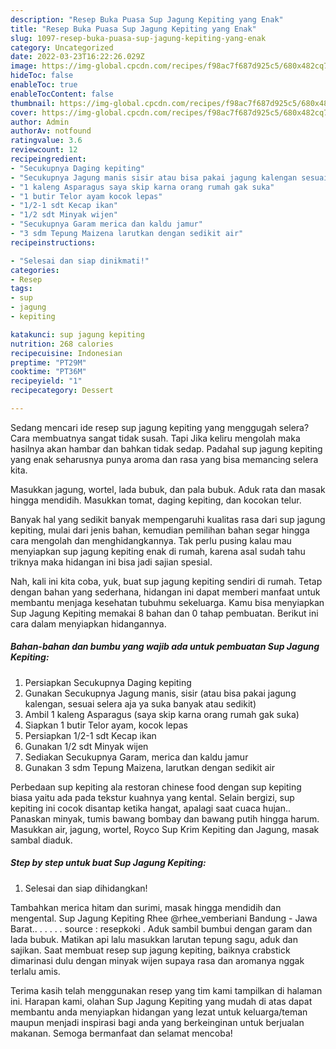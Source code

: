 ```yaml
---
description: "Resep Buka Puasa Sup Jagung Kepiting yang Enak"
title: "Resep Buka Puasa Sup Jagung Kepiting yang Enak"
slug: 1097-resep-buka-puasa-sup-jagung-kepiting-yang-enak
category: Uncategorized
date: 2022-03-23T16:22:26.029Z
image: https://img-global.cpcdn.com/recipes/f98ac7f687d925c5/680x482cq70/sup-jagung-kepiting-foto-resep-utama.jpg
hideToc: false
enableToc: true
enableTocContent: false
thumbnail: https://img-global.cpcdn.com/recipes/f98ac7f687d925c5/680x482cq70/sup-jagung-kepiting-foto-resep-utama.jpg
cover: https://img-global.cpcdn.com/recipes/f98ac7f687d925c5/680x482cq70/sup-jagung-kepiting-foto-resep-utama.jpg
author: Admin
authorAv: notfound
ratingvalue: 3.6
reviewcount: 12
recipeingredient:
- "Secukupnya Daging kepiting"
- "Secukupnya Jagung manis sisir atau bisa pakai jagung kalengan sesuai selera aja ya suka banyak atau sedikit"
- "1 kaleng Asparagus saya skip karna orang rumah gak suka"
- "1 butir Telor ayam kocok lepas"
- "1/2-1 sdt Kecap ikan"
- "1/2 sdt Minyak wijen"
- "Secukupnya Garam merica dan kaldu jamur"
- "3 sdm Tepung Maizena larutkan dengan sedikit air"
recipeinstructions:

- "Selesai dan siap dinikmati!"
categories:
- Resep
tags:
- sup
- jagung
- kepiting

katakunci: sup jagung kepiting 
nutrition: 268 calories
recipecuisine: Indonesian
preptime: "PT29M"
cooktime: "PT36M"
recipeyield: "1"
recipecategory: Dessert

---
```



Sedang mencari ide resep sup jagung kepiting yang menggugah selera? Cara membuatnya sangat tidak susah. Tapi Jika keliru mengolah maka hasilnya akan hambar dan bahkan tidak sedap. Padahal sup jagung kepiting yang enak seharusnya punya aroma dan rasa yang bisa memancing selera kita.


Masukkan jagung, wortel, lada bubuk, dan pala bubuk. Aduk rata dan masak hingga mendidih. Masukkan tomat, daging kepiting, dan kocokan telur.

Banyak hal yang sedikit banyak mempengaruhi kualitas rasa dari sup jagung kepiting, mulai dari jenis bahan, kemudian pemilihan bahan segar hingga cara mengolah dan menghidangkannya. Tak perlu pusing kalau mau menyiapkan sup jagung kepiting enak di rumah, karena asal sudah tahu triknya maka hidangan ini bisa jadi sajian spesial.


Nah, kali ini kita coba, yuk, buat sup jagung kepiting sendiri di rumah. Tetap dengan bahan yang sederhana, hidangan ini dapat memberi manfaat untuk membantu menjaga kesehatan tubuhmu sekeluarga. Kamu bisa menyiapkan Sup Jagung Kepiting memakai 8 bahan dan 0 tahap pembuatan. Berikut ini cara dalam menyiapkan hidangannya.

<!--inarticleads1-->

##### Bahan-bahan dan bumbu yang wajib ada untuk pembuatan Sup Jagung Kepiting:

1. Persiapkan Secukupnya Daging kepiting
1. Gunakan Secukupnya Jagung manis, sisir (atau bisa pakai jagung kalengan, sesuai selera aja ya suka banyak atau sedikit)
1. Ambil 1 kaleng Asparagus (saya skip karna orang rumah gak suka)
1. Siapkan 1 butir Telor ayam, kocok lepas
1. Persiapkan 1/2-1 sdt Kecap ikan
1. Gunakan 1/2 sdt Minyak wijen
1. Sediakan Secukupnya Garam, merica dan kaldu jamur
1. Gunakan 3 sdm Tepung Maizena, larutkan dengan sedikit air


Perbedaan sup kepiting ala restoran chinese food dengan sup kepiting biasa yaitu ada pada tekstur kuahnya yang kental. Selain bergizi, sup kepiting ini cocok disantap ketika hangat, apalagi saat cuaca hujan.. Panaskan minyak, tumis bawang bombay dan bawang putih hingga harum. Masukkan air, jagung, wortel, Royco Sup Krim Kepiting dan Jagung, masak sambal diaduk. 

<!--inarticleads2-->

##### Step by step untuk buat Sup Jagung Kepiting:


1. Selesai dan siap dihidangkan!

Tambahkan merica hitam dan surimi, masak hingga mendidih dan mengental. Sup Jagung Kepiting Rhee @rhee_vemberiani Bandung - Jawa Barat.. . . . . . source : resepkoki . Aduk sambil bumbui dengan garam dan lada bubuk. Matikan api lalu masukkan larutan tepung sagu, aduk dan sajikan. Saat membuat resep sup jagung kepiting, baiknya crabstick dimarinasi dulu dengan minyak wijen supaya rasa dan aromanya nggak terlalu amis. 

Terima kasih telah menggunakan resep yang tim kami tampilkan di halaman ini. Harapan kami, olahan Sup Jagung Kepiting yang mudah di atas dapat membantu anda menyiapkan hidangan yang lezat untuk keluarga/teman maupun menjadi inspirasi bagi anda yang berkeinginan untuk berjualan makanan. Semoga bermanfaat dan selamat mencoba!
